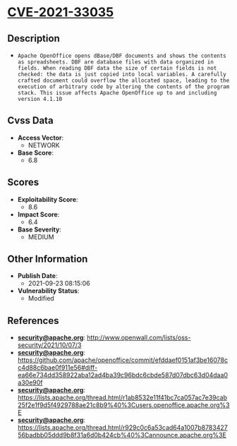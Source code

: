
# [CVE-2021-33035](https://cve.mitre.org/cgi-bin/cvename.cgi?name=CVE-2021-33035)

## Description

- `Apache OpenOffice opens dBase/DBF documents and shows the contents as spreadsheets. DBF are database files with data organized in fields. When reading DBF data the size of certain fields is not checked: the data is just copied into local variables. A carefully crafted document could overflow the allocated space, leading to the execution of arbitrary code by altering the contents of the program stack. This issue affects Apache OpenOffice up to and including version 4.1.10`

## Cvss Data

- **Access Vector**:
  - NETWORK
- **Base Score**:
  - 6.8

## Scores

- **Exploitability Score**:
  - 8.6
- **Impact Score**:
  - 6.4
- **Base Severity**:
  - MEDIUM

## Other Information

- **Publish Date**:
  - 2021-09-23 08:15:06
- **Vulnerability Status**:
  - Modified

## References

- **security@apache.org**: http://www.openwall.com/lists/oss-security/2021/10/07/3
- **security@apache.org**: https://github.com/apache/openoffice/commit/efddaef0151af3be16078cc4d88c6bae0f911e56#diff-ea66e734dd358922aba12ad4ba39c96bdc6cbde587d07dbc63d04daa0a30e90f
- **security@apache.org**: https://lists.apache.org/thread.html/r1ab8532e11f41bc7ca057ac7e39cab25f2e1f9d5f4929788ae21c8b9%40%3Cusers.openoffice.apache.org%3E
- **security@apache.org**: https://lists.apache.org/thread.html/r929c0c6a53cad64a1007b878342756badbb05ddd9b8f31a6d0b424cb%40%3Cannounce.apache.org%3E
